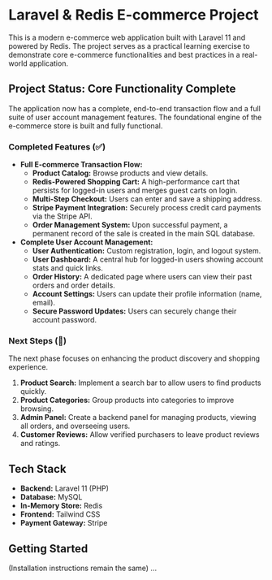 # Laravel & Redis E-commerce Project

This is a modern e-commerce web application built with Laravel 11 and powered by Redis. The project serves as a practical learning exercise to demonstrate core e-commerce functionalities and best practices in a real-world application.

## Project Status: Core Functionality Complete

The application now has a complete, end-to-end transaction flow and a full suite of user account management features. The foundational engine of the e-commerce store is built and fully functional.

### Completed Features (✅)
*   **Full E-commerce Transaction Flow:**
    *   **Product Catalog:** Browse products and view details.
    *   **Redis-Powered Shopping Cart:** A high-performance cart that persists for logged-in users and merges guest carts on login.
    *   **Multi-Step Checkout:** Users can enter and save a shipping address.
    *   **Stripe Payment Integration:** Securely process credit card payments via the Stripe API.
    *   **Order Management System:** Upon successful payment, a permanent record of the sale is created in the main SQL database.
*   **Complete User Account Management:**
    *   **User Authentication:** Custom registration, login, and logout system.
    *   **User Dashboard:** A central hub for logged-in users showing account stats and quick links.
    *   **Order History:** A dedicated page where users can view their past orders and order details.
    *   **Account Settings:** Users can update their profile information (name, email).
    *   **Secure Password Updates:** Users can securely change their account password.

### Next Steps (🚀)
The next phase focuses on enhancing the product discovery and shopping experience.

1.  **Product Search:** Implement a search bar to allow users to find products quickly.
2.  **Product Categories:** Group products into categories to improve browsing.
3.  **Admin Panel:** Create a backend panel for managing products, viewing all orders, and overseeing users.
4.  **Customer Reviews:** Allow verified purchasers to leave product reviews and ratings.


## Tech Stack
*   **Backend:** Laravel 11 (PHP)
*   **Database:** MySQL
*   **In-Memory Store:** Redis
*   **Frontend:** Tailwind CSS
*   **Payment Gateway:** Stripe

## Getting Started
(Installation instructions remain the same)
...

